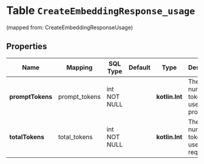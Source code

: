 
# Table `CreateEmbeddingResponse_usage`
(mapped from: CreateEmbeddingResponseUsage)

## Properties
Name | Mapping | SQL Type | Default | Type | Description | Notes
---- | ------- | -------- | ------- | ---- | ----------- | -----
**promptTokens** | prompt_tokens | int NOT NULL |  | **kotlin.Int** | The number of tokens used by the prompt. | 
**totalTokens** | total_tokens | int NOT NULL |  | **kotlin.Int** | The total number of tokens used by the request. | 




